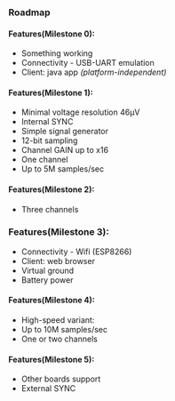 ### Roadmap

#### Features(Milestone 0):
* Something working
* Connectivity - USB-UART emulation
* Client: java app *(platform-independent)*

#### Features(Milestone 1):
* Minimal voltage resolution 46&mu;V
* Internal SYNC
* Simple signal generator 
* 12-bit sampling
* Channel GAIN up to x16
* One channel
* Up to 5M samples/sec

#### Features(Milestone 2):
* Three channels

### Features(Milestone 3):
* Connectivity - Wifi (ESP8266) 
* Client: web browser
* Virtual ground
* Battery power

#### Features(Milestone 4):
* High-speed variant:
* Up to 10M samples/sec
* One or two channels

#### Features(Milestone 5):
* Other boards support
* External SYNC

